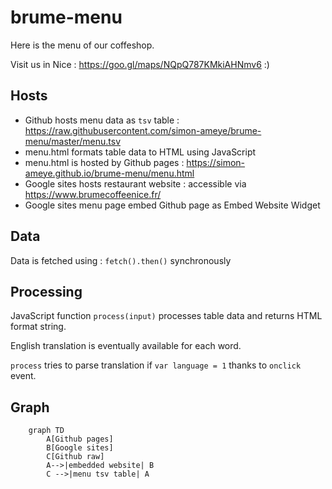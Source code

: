 # brume-menu

Here is the menu of our coffeshop.

Visit us in Nice : https://goo.gl/maps/NQpQ787KMkiAHNmv6 :)

## Hosts
* Github hosts menu data as ```tsv``` table : https://raw.githubusercontent.com/simon-ameye/brume-menu/master/menu.tsv
* menu.html formats table data to HTML using JavaScript
* menu.html is hosted by Github pages : https://simon-ameye.github.io/brume-menu/menu.html
* Google sites hosts restaurant website : accessible via https://www.brumecoffeenice.fr/
* Google sites menu page embed Github page as Embed Website Widget 

## Data
Data is fetched using : ```fetch().then()``` synchronously

## Processing
JavaScript function ```process(input)``` processes table data and returns HTML format string.

English translation is eventually available for each word.

```process``` tries to parse translation if ```var language = 1``` thanks to ```onclick``` event.

## Graph
```mermaid
	graph TD
		A[Github pages]
		B[Google sites]
		C[Github raw]
		A-->|embedded website| B
		C -->|menu tsv table| A
```